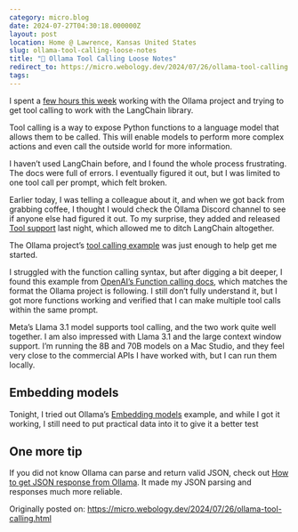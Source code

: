 ```yaml
---
category: micro.blog
date: 2024-07-27T04:30:18.000000Z
layout: post
location: Home @ Lawrence, Kansas United States
slug: ollama-tool-calling-loose-notes
title: "🦙 Ollama Tool Calling Loose Notes"
redirect_to: https://micro.webology.dev/2024/07/26/ollama-tool-calling.html
tags:
---
```


I spent a [few hours this week](https://micro.webology.dev/2024/07/24/ollama-llama-red.html) working with the Ollama project and trying to get tool calling to work with the LangChain library.

Tool calling is a way to expose Python functions to a language model that allows them to be called. This will enable models to perform more complex actions and even call the outside world for more information.

I haven’t used LangChain before, and I found the whole process frustrating. The docs were full of errors. I eventually figured it out, but I was limited to one tool call per prompt, which felt broken.

Earlier today, I was telling a colleague about it, and when we got back from grabbing coffee, I thought I would check the Ollama Discord channel to see if anyone else had figured it out. To my surprise, they added and released [Tool support](https://ollama.com/blog/tool-support) last night, which allowed me to ditch LangChain altogether.

The Ollama project’s [tool calling example](https://github.com/ollama/ollama-python/blob/main/examples/tools/main.py) was just enough to help get me started.

I struggled with the function calling syntax, but after digging a bit deeper, I found this example from [OpenAI’s Function calling docs](https://platform.openai.com/docs/assistants/tools/function-calling), which matches the format the Ollama project is following. I still don’t fully understand it, but I got more functions working and verified that I can make multiple tool calls within the same prompt.

Meta’s Llama 3.1 model supports tool calling, and the two work quite well together. I am also impressed with Llama 3.1 and the large context window support. I’m running the 8B and 70B models on a Mac Studio, and they feel very close to the commercial APIs I have worked with, but I can run them locally.

Embedding models
----------------

Tonight, I tried out Ollama’s [Embedding models](https://ollama.com/blog/embedding-models) example, and while I got it working, I still need to put practical data into it to give it a better test

One more tip
------------

If you did not know Ollama can parse and return valid JSON, check out [How to get JSON response from Ollama](https://whoa.fyi/how-to-get-json-response-from-ollama/). It made my JSON parsing and responses much more reliable.

Originally posted on: https://micro.webology.dev/2024/07/26/ollama-tool-calling.html
